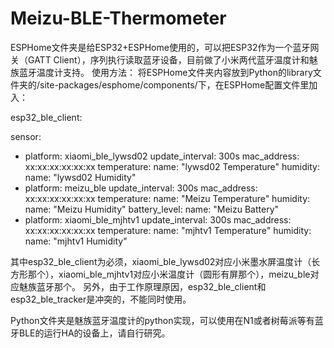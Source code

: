 # Meizu-BLE-Thermometer

ESPHome文件夹是给ESP32+ESPHome使用的，可以把ESP32作为一个蓝牙网关（GATT Client），序列执行读取蓝牙设备，目前做了小米两代蓝牙温度计和魅族蓝牙温度计支持。
使用方法：
将ESPHome文件夹内容放到Python的library文件夹的/site-packages/esphome/components/下，在ESPHome配置文件里加入：

esp32_ble_client:

sensor:
  - platform: xiaomi_ble_lywsd02
    update_interval: 300s
    mac_address: xx:xx:xx:xx:xx:xx
    temperature:
      name: "lywsd02 Temperature"
    humidity:
      name: "lywsd02 Humidity"
  - platform: meizu_ble
    update_interval: 300s
    mac_address: xx:xx:xx:xx:xx:xx
    temperature:
      name: "Meizu Temperature"
    humidity:
      name: "Meizu Humidity"
    battery_level:
      name: "Meizu Battery"
  - platform: xiaomi_ble_mjhtv1
    update_interval: 300s
    mac_address: xx:xx:xx:xx:xx:xx
    temperature:
      name: "mjhtv1 Temperature"
    humidity:
      name: "mjhtv1 Humidity"
	  
其中esp32_ble_client为必须，xiaomi_ble_lywsd02对应小米墨水屏温度计（长方形那个），xiaomi_ble_mjhtv1对应小米温度计（圆形有屏那个），meizu_ble对应魅族蓝牙那个。
另外，由于工作原理原因，esp32_ble_client和esp32_ble_tracker是冲突的，不能同时使用。

Python文件夹是魅族蓝牙温度计的python实现，可以使用在N1或者树莓派等有蓝牙BLE的运行HA的设备上，请自行研究。